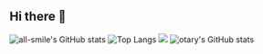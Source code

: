 ## Hi there 👋

![all-smile's GitHub stats](https://github-readme-stats.vercel.app/api?username=LittleBlacky&show_icons=true&theme=tokyonight)
![Top Langs](https://github-readme-stats.vercel.app/api/top-langs/?username=LittleBlacky&layout=compact&theme=tokyonight)
![](https://komarev.com/ghpvc/?username=LittleBlacky&abbreviated=true)
![otary's GitHub stats](https://github-readme-stats.vercel.app/api?username=LittleBlacky)